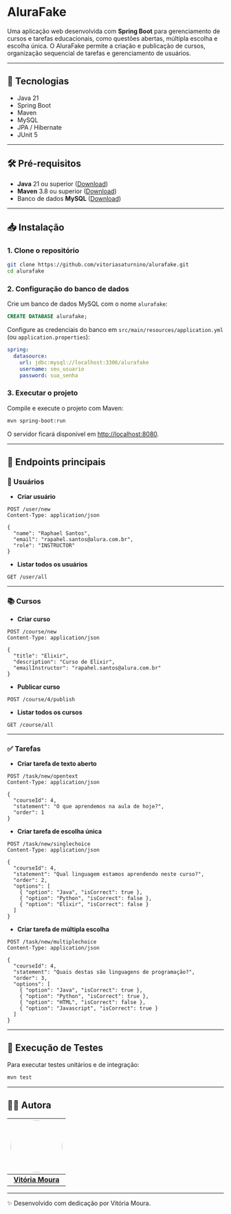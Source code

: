 
# AluraFake

Uma aplicação web desenvolvida com **Spring Boot** para gerenciamento de cursos e tarefas educacionais, como questões abertas, múltipla escolha e escolha única. O AluraFake permite a criação e publicação de cursos, organização sequencial de tarefas e gerenciamento de usuários.

---

## 🚀 Tecnologias

- Java 21
- Spring Boot
- Maven
- MySQL
- JPA / Hibernate
- JUnit 5

---

## 🛠️ Pré-requisitos

- **Java** 21 ou superior ([Download](https://adoptium.net/))
- **Maven** 3.8 ou superior ([Download](https://maven.apache.org/download.cgi))
- Banco de dados **MySQL** ([Download](https://dev.mysql.com/downloads/mysql/))

---

## 📥 Instalação

### 1. Clone o repositório

```bash
git clone https://github.com/vitoriasaturnino/alurafake.git
cd alurafake
```

### 2. Configuração do banco de dados

Crie um banco de dados MySQL com o nome `alurafake`:

```sql
CREATE DATABASE alurafake;
```

Configure as credenciais do banco em `src/main/resources/application.yml` (ou `application.properties`):

```yml
spring:
  datasource:
    url: jdbc:mysql://localhost:3306/alurafake
    username: seu_usuario
    password: sua_senha
```

### 3. Executar o projeto

Compile e execute o projeto com Maven:

```bash
mvn spring-boot:run
```

O servidor ficará disponível em [http://localhost:8080](http://localhost:8080).

---

## 📌 Endpoints principais

### 👤 Usuários

- **Criar usuário**

```http
POST /user/new
Content-Type: application/json

{
  "name": "Raphael Santos",
  "email": "rapahel.santos@alura.com.br",
  "role": "INSTRUCTOR"
}
```

- **Listar todos os usuários**

```http
GET /user/all
```

---

### 📚 Cursos

- **Criar curso**

```http
POST /course/new
Content-Type: application/json

{
  "title": "Elixir",
  "description": "Curso de Elixir",
  "emailInstructor": "rapahel.santos@alura.com.br"
}
```

- **Publicar curso**

```http
POST /course/4/publish
```

- **Listar todos os cursos**

```http
GET /course/all
```

---

### ✅ Tarefas

- **Criar tarefa de texto aberto**

```http
POST /task/new/opentext
Content-Type: application/json

{
  "courseId": 4,
  "statement": "O que aprendemos na aula de hoje?",
  "order": 1
}
```

- **Criar tarefa de escolha única**

```http
POST /task/new/singlechoice
Content-Type: application/json

{
  "courseId": 4,
  "statement": "Qual linguagem estamos aprendendo neste curso?",
  "order": 2,
  "options": [
    { "option": "Java", "isCorrect": true },
    { "option": "Python", "isCorrect": false },
    { "option": "Elixir", "isCorrect": false }
  ]
}
```

- **Criar tarefa de múltipla escolha**

```http
POST /task/new/multiplechoice
Content-Type: application/json

{
  "courseId": 4,
  "statement": "Quais destas são linguagens de programação?",
  "order": 3,
  "options": [
    { "option": "Java", "isCorrect": true },
    { "option": "Python", "isCorrect": true },
    { "option": "HTML", "isCorrect": false },
    { "option": "Javascript", "isCorrect": true }
  ]
}
```

---

## 🧪 Execução de Testes

Para executar testes unitários e de integração:

```bash
mvn test
```

---

## 👩‍💻 Autora

| [<img src="https://avatars.githubusercontent.com/u/68754092?v=4" width="120" style="border-radius:50%">](https://www.linkedin.com/in/vit%C3%B3ria-cristina-saturnino-de-moura-6393391b0/) |
| :-----------------------------------------------------------------------------------------------------------------------------------------: |
|                               [**Vitória Moura**](https://www.linkedin.com/in/vit%C3%B3ria-cristina-saturnino-de-moura-6393391b0/) |

---

✨ Desenvolvido com dedicação por Vitória Moura.
